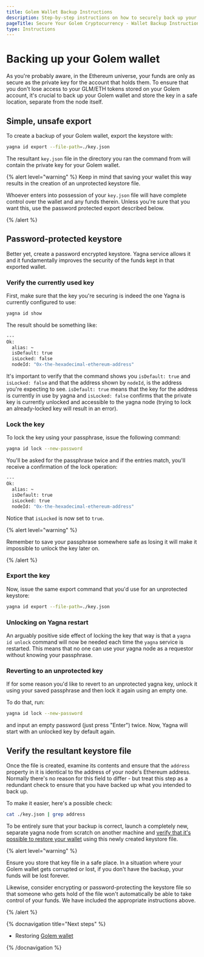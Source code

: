 ```yaml
---
title: Golem Wallet Backup Instructions
description: Step-by-step instructions on how to securely back up your Golem wallet, ensuring the safety and accessibility of your GLM/ETH tokens.
pageTitle: Secure Your Golem Cryptocurrency - Wallet Backup Instructions
type: Instructions
---
```


# Backing up your Golem wallet

As you're probably aware, in the Ethereum universe, your funds are only as secure as the private key for the account that holds them. To ensure that you don't lose access to your GLM/ETH tokens stored on your Golem account, it's crucial to back up your Golem wallet and store the key in a safe location, separate from the node itself.

## Simple, unsafe export

To create a backup of your Golem wallet, export the keystore with:

```bash
yagna id export --file-path=./key.json
```

The resultant `key.json` file in the directory you ran the command from will contain the private key for your Golem wallet.

{% alert level="warning" %}
Keep in mind that saving your wallet this way results in the creation of an unprotected keystore file.

Whoever enters into possession of your `key.json` file will have complete control over the wallet and any funds therein. Unless you're sure that you want this, use the password protected export described below.

{% /alert %}

## Password-protected keystore

Better yet, create a password encrypted keystore. Yagna service allows it and it fundamentally improves the security of the funds kept in that exported wallet.

### Verify the currently used key

First, make sure that the key you're securing is indeed the one Yagna is currently configured to use:

```bash
yagna id show
```

The result should be something like:

```bash
---
Ok:
  alias: ~
  isDefault: true
  isLocked: false
  nodeId: "0x-the-hexadecimal-ethereum-address"
```

It's important to verify that the command shows you `isDefault: true` and `isLocked: false` and that the address shown by `nodeId`, is the address you're expecting to see. `isDefault: true` means that the key for the address is currently in use by yagna and `isLocked: false` confirms that the private key is currently unlocked and accessible to the yagna node (trying to lock an already-locked key will result in an error).

### Lock the key

To lock the key using your passphrase, issue the following command:

```bash
yagna id lock --new-password
```

You'll be asked for the passphrase twice and if the entries match, you'll receive a confirmation of the lock operation:

```bash
---
Ok:
  alias: ~
  isDefault: true
  isLocked: true
  nodeId: "0x-the-hexadecimal-ethereum-address"
```

Notice that `isLocked` is now set to `true`.

{% alert level="warning" %}

Remember to save your passphrase somewhere safe as losing it will make it impossible to unlock the key later on.

{% /alert %}

### Export the key

Now, issue the same export command that you'd use for an unprotected keystore:

```bash
yagna id export --file-path=./key.json
```

### Unlocking on Yagna restart

An arguably positive side effect of locking the key that way is that a `yagna id unlock` command will now be needed each time the `yagna` service is restarted. This means that no one can use your yagna node as a requestor without knowing your passphrase.

### Reverting to an unprotected key

If for some reason you'd like to revert to an unprotected yagna key, unlock it using your saved passphrase and then lock it again using an empty one.

To do that, run:

```bash
yagna id lock --new-password
```

and input an empty password (just press "Enter") twice. Now, Yagna will start with an unlocked key by default again.

## Verify the resultant keystore file

Once the file is created, examine its contents and ensure that the `address` property in it is identical to the address of your node's Ethereum address. Normally there's no reason for this field to differ - but treat this step as a redundant check to ensure that you have backed up what you intended to back up.

To make it easier, here's a possible check:

```bash
cat ./key.json | grep address
```

To be entirely sure that your backup is correct, launch a completely new, separate yagna node from scratch on another machine and [verify that it's possible to restore your wallet](/docs/providers/wallet/restoration) using this newly created keystore file.

{% alert level="warning" %}

Ensure you store that key file in a safe place. In a situation where your Golem wallet gets corrupted or lost, if you don't have the backup, your funds will be lost forever.

Likewise, consider encrypting or password-protecting the keystore file so that someone who gets hold of the file won't automatically be able to take control of your funds. We have included the appropriate instructions above.

{% /alert %}

{% docnavigation title="Next steps" %}

- Restoring [Golem wallet](/docs/creators/python/examples/tools/restoring-golem-wallet)

{% /docnavigation %}
